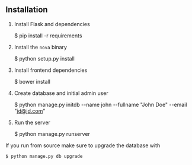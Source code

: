 ## Installation

1. Install Flask and dependencies

    $ pip install -r requirements

2. Install the `nova` binary

    $ python setup.py install

3. Install frontend dependencies

    $ bower install

4. Create database and initial admin user

    $ python manage.py initdb --name john --fullname "John Doe" --email "jd@jd.com"

5. Run the server

    $ python manage.py runserver

If you run from source make sure to upgrade the database with

    $ python manage.py db upgrade
